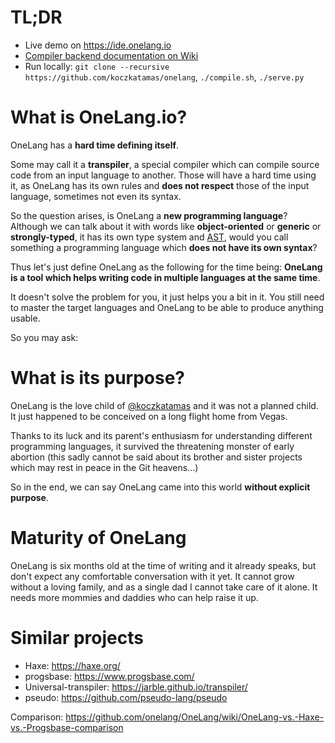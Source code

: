 # TL;DR
 - Live demo on https://ide.onelang.io
 - [Compiler backend documentation on Wiki](https://github.com/koczkatamas/onelang/wiki/Compiler-backend)
 - Run locally: `git clone --recursive https://github.com/koczkatamas/onelang`, `./compile.sh`, `./serve.py`
 
# What is OneLang.io?

OneLang has a **hard time defining itself**.

Some may call it a **transpiler**, a special compiler which can compile source code from an input language to another. Those will have a hard time using it, as OneLang has its own rules and **does not respect** those of the input language, sometimes not even its syntax.

So the question arises, is OneLang a **new programming language**? Although we can talk about it with words like **object-oriented** or **generic** or **strongly-typed**, it has its own type system and [AST](https://en.wikipedia.org/wiki/Abstract_syntax_tree), would you call something a programming language which **does not have its own syntax**?

Thus let's just define OneLang as the following for the time being: **OneLang is a tool which helps writing code in multiple languages at the same time**.

It doesn't solve the problem for you, it just helps you a bit in it. You still need to master the target languages and OneLang to be able to produce anything usable.

So you may ask:

# What is its purpose?

OneLang is the love child of [@koczkatamas](https://twitter.com/koczkatamas) and it was not a planned child. It just happened to be conceived on a long flight home from Vegas.

Thanks to its luck and its parent's enthusiasm for understanding different programming languages, it survived the threatening monster of early abortion (this sadly cannot be said about its brother and sister projects which may rest in peace in the Git heavens...)

So in the end, we can say OneLang came into this world **without explicit purpose**.

# Maturity of OneLang

OneLang is six months old at the time of writing and it already speaks, but don't expect any comfortable conversation with it yet. It cannot grow without a loving family, and as a single dad I cannot take care of it alone. It needs more mommies and daddies who can help raise it up.

# Similar projects

* Haxe: https://haxe.org/
* progsbase: https://www.progsbase.com/
* Universal-transpiler: https://jarble.github.io/transpiler/
* pseudo: https://github.com/pseudo-lang/pseudo

Comparison: https://github.com/onelang/OneLang/wiki/OneLang-vs.-Haxe-vs.-Progsbase-comparison
